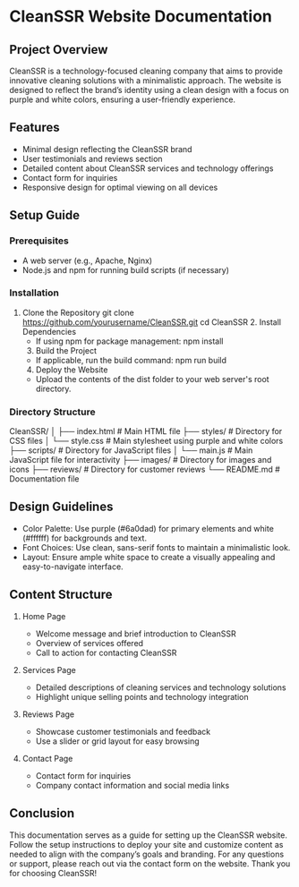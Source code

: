 # CleanSSR Website Documentation

## Project Overview
CleanSSR is a technology-focused cleaning company that aims to provide innovative cleaning solutions with a minimalistic approach. The website is designed to reflect the brand’s identity using a clean design with a focus on purple and white colors, ensuring a user-friendly experience.

## Features
- Minimal design reflecting the CleanSSR brand
- User testimonials and reviews section
- Detailed content about CleanSSR services and technology offerings
- Contact form for inquiries
- Responsive design for optimal viewing on all devices

## Setup Guide

### Prerequisites
- A web server (e.g., Apache, Nginx)
- Node.js and npm for running build scripts (if necessary)

### Installation
1. Clone the Repository
   git clone https://github.com/yourusername/CleanSSR.git
   cd CleanSSR
   2. Install Dependencies
   - If using npm for package management:
   npm install
   3. Build the Project
   - If applicable, run the build command:
   npm run build
   4. Deploy the Website
   - Upload the contents of the dist folder to your web server's root directory.

### Directory Structure
CleanSSR/
│
├── index.html          # Main HTML file
├── styles/             # Directory for CSS files
│   └── style.css       # Main stylesheet using purple and white colors
├── scripts/            # Directory for JavaScript files
│   └── main.js         # Main JavaScript file for interactivity
├── images/             # Directory for images and icons
├── reviews/            # Directory for customer reviews
└── README.md           # Documentation file
## Design Guidelines
- Color Palette: Use purple (#6a0dad) for primary elements and white (#ffffff) for backgrounds and text.
- Font Choices: Use clean, sans-serif fonts to maintain a minimalistic look.
- Layout: Ensure ample white space to create a visually appealing and easy-to-navigate interface.

## Content Structure
1. Home Page
   - Welcome message and brief introduction to CleanSSR
   - Overview of services offered
   - Call to action for contacting CleanSSR

2. Services Page
   - Detailed descriptions of cleaning services and technology solutions
   - Highlight unique selling points and technology integration

3. Reviews Page
   - Showcase customer testimonials and feedback
   - Use a slider or grid layout for easy browsing

4. Contact Page
   - Contact form for inquiries
   - Company contact information and social media links

## Conclusion
This documentation serves as a guide for setting up the CleanSSR website. Follow the setup instructions to deploy your site and customize content as needed to align with the company’s goals and branding. For any questions or support, please reach out via the contact form on the website. Thank you for choosing CleanSSR!